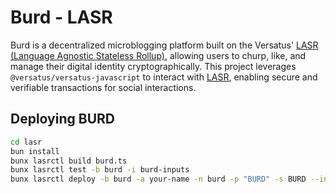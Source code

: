 # Burd - LASR
Burd is a decentralized microblogging platform built on the Versatus' [LASR (Language Agnostic Stateless Rollup)](https://versatus.io/blog/introducing-versatus-lasr-the-worlds-first-stateless-rolllup), allowing users to churp, like,  and manage their digital identity cryptographically. This project leverages `@versatus/versatus-javascript` to interact with [LASR](https://versatus.io/blog/introducing-versatus-lasr-the-worlds-first-stateless-rollup), enabling secure and verifiable transactions for social interactions.

## Deploying BURD
```bash
cd lasr
bun install
bunx lasrctl build burd.ts
bunx lasrctl test -b burd -i burd-inputs
bunx lasrctl deploy -b burd -a your-name -n burd -p "BURD" -s BURD --initializedSupply 100 -t 100 --txInputs '{"imgUrl":"https://pbs.twimg.com/media/GKuNIgAa4AALDce?format=jpg&name=medium","collection":"burd"}' --createTestFilePath burd-inputs/burd-create.json
```
